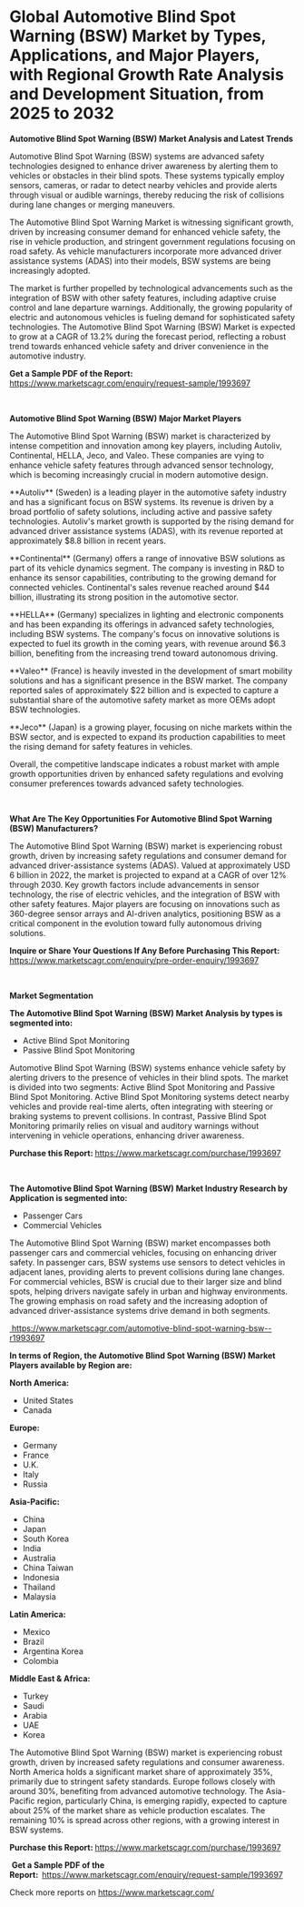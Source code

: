 <p><h1>Global Automotive Blind Spot Warning (BSW) Market by Types, Applications, and Major Players, with Regional Growth Rate Analysis and Development Situation, from 2025 to 2032</h1></p><p><strong>Automotive Blind Spot Warning (BSW) Market Analysis and Latest Trends</strong></p>
<p><p>Automotive Blind Spot Warning (BSW) systems are advanced safety technologies designed to enhance driver awareness by alerting them to vehicles or obstacles in their blind spots. These systems typically employ sensors, cameras, or radar to detect nearby vehicles and provide alerts through visual or audible warnings, thereby reducing the risk of collisions during lane changes or merging maneuvers.</p><p>The Automotive Blind Spot Warning Market is witnessing significant growth, driven by increasing consumer demand for enhanced vehicle safety, the rise in vehicle production, and stringent government regulations focusing on road safety. As vehicle manufacturers incorporate more advanced driver assistance systems (ADAS) into their models, BSW systems are being increasingly adopted. </p><p>The market is further propelled by technological advancements such as the integration of BSW with other safety features, including adaptive cruise control and lane departure warnings. Additionally, the growing popularity of electric and autonomous vehicles is fueling demand for sophisticated safety technologies. The Automotive Blind Spot Warning (BSW) Market is expected to grow at a CAGR of 13.2% during the forecast period, reflecting a robust trend towards enhanced vehicle safety and driver convenience in the automotive industry.</p></p>
<p><strong>Get a Sample PDF of the Report:&nbsp;</strong> <a href="https://www.marketscagr.com/enquiry/request-sample/1993697?utm_campaign=1166&utm_medium=2&utm_source=Github&utm_content=ia&utm_term=15012025&utm_id=automotive-blind-spot-warning-bsw">https://www.marketscagr.com/enquiry/request-sample/1993697</a></p>
<p>&nbsp;</p>
<p><strong>Automotive Blind Spot Warning (BSW) Major Market Players</strong></p>
<p><p>The Automotive Blind Spot Warning (BSW) market is characterized by intense competition and innovation among key players, including Autoliv, Continental, HELLA, Jeco, and Valeo. These companies are vying to enhance vehicle safety features through advanced sensor technology, which is becoming increasingly crucial in modern automotive design.</p><p>**Autoliv** (Sweden) is a leading player in the automotive safety industry and has a significant focus on BSW systems. Its revenue is driven by a broad portfolio of safety solutions, including active and passive safety technologies. Autoliv's market growth is supported by the rising demand for advanced driver assistance systems (ADAS), with its revenue reported at approximately $8.8 billion in recent years.</p><p>**Continental** (Germany) offers a range of innovative BSW solutions as part of its vehicle dynamics segment. The company is investing in R&D to enhance its sensor capabilities, contributing to the growing demand for connected vehicles. Continental's sales revenue reached around $44 billion, illustrating its strong position in the automotive sector.</p><p>**HELLA** (Germany) specializes in lighting and electronic components and has been expanding its offerings in advanced safety technologies, including BSW systems. The company's focus on innovative solutions is expected to fuel its growth in the coming years, with revenue around $6.3 billion, benefiting from the increasing trend toward autonomous driving.</p><p>**Valeo** (France) is heavily invested in the development of smart mobility solutions and has a significant presence in the BSW market. The company reported sales of approximately $22 billion and is expected to capture a substantial share of the automotive safety market as more OEMs adopt BSW technologies.</p><p>**Jeco** (Japan) is a growing player, focusing on niche markets within the BSW sector, and is expected to expand its production capabilities to meet the rising demand for safety features in vehicles. </p><p>Overall, the competitive landscape indicates a robust market with ample growth opportunities driven by enhanced safety regulations and evolving consumer preferences towards advanced safety technologies.</p></p>
<p>&nbsp;</p>
<p><strong>What Are The Key Opportunities For Automotive Blind Spot Warning (BSW) Manufacturers?</strong></p>
<p><p>The Automotive Blind Spot Warning (BSW) market is experiencing robust growth, driven by increasing safety regulations and consumer demand for advanced driver-assistance systems (ADAS). Valued at approximately USD 6 billion in 2022, the market is projected to expand at a CAGR of over 12% through 2030. Key growth factors include advancements in sensor technology, the rise of electric vehicles, and the integration of BSW with other safety features. Major players are focusing on innovations such as 360-degree sensor arrays and AI-driven analytics, positioning BSW as a critical component in the evolution toward fully autonomous driving solutions.</p></p>
<p><strong>Inquire or Share Your Questions If Any Before Purchasing This Report:</strong> <a href="https://www.marketscagr.com/enquiry/pre-order-enquiry/1993697?utm_campaign=1166&utm_medium=2&utm_source=Github&utm_content=ia&utm_term=15012025&utm_id=automotive-blind-spot-warning-bsw">https://www.marketscagr.com/enquiry/pre-order-enquiry/1993697</a></p>
<p>&nbsp;</p>
<p><strong>Market Segmentation</strong></p>
<p><strong>The Automotive Blind Spot Warning (BSW) Market Analysis by types is segmented into:</strong></p>
<p><ul><li>Active Blind Spot Monitoring</li><li>Passive Blind Spot Monitoring</li></ul></p>
<p><p>Automotive Blind Spot Warning (BSW) systems enhance vehicle safety by alerting drivers to the presence of vehicles in their blind spots. The market is divided into two segments: Active Blind Spot Monitoring and Passive Blind Spot Monitoring. Active Blind Spot Monitoring systems detect nearby vehicles and provide real-time alerts, often integrating with steering or braking systems to prevent collisions. In contrast, Passive Blind Spot Monitoring primarily relies on visual and auditory warnings without intervening in vehicle operations, enhancing driver awareness.</p></p>
<p><strong>Purchase this Report:&nbsp;</strong><a href="https://www.marketscagr.com/purchase/1993697?utm_campaign=1166&utm_medium=2&utm_source=Github&utm_content=ia&utm_term=15012025&utm_id=automotive-blind-spot-warning-bsw">https://www.marketscagr.com/purchase/1993697</a></p>
<p>&nbsp;</p>
<p><strong>The Automotive Blind Spot Warning (BSW) Market Industry Research by Application is segmented into:</strong></p>
<p><ul><li>Passenger Cars</li><li>Commercial Vehicles</li></ul></p>
<p><p>The Automotive Blind Spot Warning (BSW) market encompasses both passenger cars and commercial vehicles, focusing on enhancing driver safety. In passenger cars, BSW systems use sensors to detect vehicles in adjacent lanes, providing alerts to prevent collisions during lane changes. For commercial vehicles, BSW is crucial due to their larger size and blind spots, helping drivers navigate safely in urban and highway environments. The growing emphasis on road safety and the increasing adoption of advanced driver-assistance systems drive demand in both segments.</p></p>
<p><a href="https://www.marketscagr.com/automotive-blind-spot-warning-bsw--r1993697?utm_campaign=1166&utm_medium=2&utm_source=Github&utm_content=ia&utm_term=15012025&utm_id=automotive-blind-spot-warning-bsw">&nbsp;https://www.marketscagr.com/automotive-blind-spot-warning-bsw--r1993697</a></p>
<p><strong>In terms of Region, the Automotive Blind Spot Warning (BSW) Market Players available by Region are:</strong></p>
<p>
    <p> <strong> North America: </strong>
        <ul>
            <li>United States</li>
            <li>Canada</li>
        </ul>
        </p> 
    <p> <strong> Europe: </strong>
        <ul>
            <li>Germany</li>
            <li>France</li>
            <li>U.K.</li>
            <li>Italy</li>
            <li>Russia</li>
        </ul>
        </p> 
    <p> <strong> Asia-Pacific: </strong>
        <ul>
            <li>China</li>
            <li>Japan</li>
            <li>South Korea</li>
            <li>India</li>
            <li>Australia</li>
            <li>China Taiwan</li>
            <li>Indonesia</li>
            <li>Thailand</li>
            <li>Malaysia</li>
        </ul>
        </p> 
    <p> <strong> Latin America: </strong>
        <ul>
            <li>Mexico</li>
            <li>Brazil</li>
            <li>Argentina Korea</li>
            <li>Colombia</li>
        </ul>
        </p> 
    <p> <strong> Middle East & Africa: </strong>
        <ul>
            <li>Turkey</li>
            <li>Saudi</li>
            <li>Arabia</li>
            <li>UAE</li>
            <li>Korea</li>
        </ul>
    </p>
    </p>
<p><p>The Automotive Blind Spot Warning (BSW) market is experiencing robust growth, driven by increased safety regulations and consumer awareness. North America holds a significant market share of approximately 35%, primarily due to stringent safety standards. Europe follows closely with around 30%, benefiting from advanced automotive technology. The Asia-Pacific region, particularly China, is emerging rapidly, expected to capture about 25% of the market share as vehicle production escalates. The remaining 10% is spread across other regions, with a growing interest in BSW systems.</p></p>
<p><strong>Purchase this Report: </strong><a href="https://www.marketscagr.com/purchase/1993697?utm_campaign=1166&utm_medium=2&utm_source=Github&utm_content=ia&utm_term=15012025&utm_id=automotive-blind-spot-warning-bsw">https://www.marketscagr.com/purchase/1993697</a></p>
<p>&nbsp;<strong>Get a Sample PDF of the Report:&nbsp;&nbsp;</strong><a href="https://www.marketscagr.com/enquiry/request-sample/1993697?utm_campaign=1166&utm_medium=2&utm_source=Github&utm_content=ia&utm_term=15012025&utm_id=automotive-blind-spot-warning-bsw">https://www.marketscagr.com/enquiry/request-sample/1993697</a></p>
<p><strong></strong></p>
<p>Check more reports on <a href="https://www.marketscagr.com/?utm_campaign=1166&utm_medium=2&utm_source=Github&utm_content=ia&utm_term=15012025&utm_id=automotive-blind-spot-warning-bsw">https://www.marketscagr.com/</a></p>